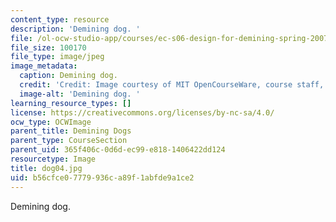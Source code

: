 ```yaml
---
content_type: resource
description: 'Demining dog. '
file: /ol-ocw-studio-app/courses/ec-s06-design-for-demining-spring-2007/b56cfce07779936ca89f1abfde9a1ce2_dog04.jpg
file_size: 100170
file_type: image/jpeg
image_metadata:
  caption: Demining dog.
  credit: 'Credit: Image courtesy of MIT OpenCourseWare, course staff, and students.'
  image-alt: 'Demining dog. '
learning_resource_types: []
license: https://creativecommons.org/licenses/by-nc-sa/4.0/
ocw_type: OCWImage
parent_title: Demining Dogs
parent_type: CourseSection
parent_uid: 365f406c-0d6d-ec99-e818-1406422dd124
resourcetype: Image
title: dog04.jpg
uid: b56cfce0-7779-936c-a89f-1abfde9a1ce2
---
```

Demining dog. 